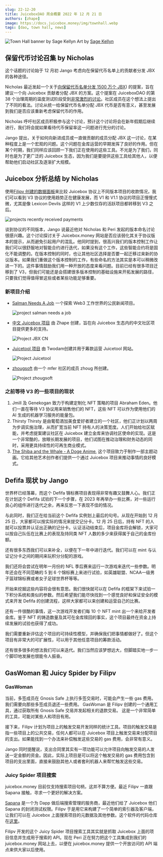 ```yaml
---
slug: 22-12-20
title: JuiceboxDAO 周会概要 2022 年 12 月 21 日
authors: [zhape]
image: https://docs.juicebox.money/img/townhall.webp
tags: [dao, town hall, news]
---
```


![Town Hall banner by Sage Kellyn](townhall.webp) 
Art by [Sage Kellyn](https://twitter.com/SageKellyn)



## 保留代币讨论召集 by Nicholas

这个话题的讨论始于 12 月初 Jango 考虑向在保留代币名单上的贡献者分发 JBX 的各种途径。

Nicholas 最近发起一个关于[向保留代币名单分发 1500 万个 JBX](https://juicetool.xyz/nance/juicebox/proposal/0562102b96224ba1b7fb820d2ca5e4ec)) 的提案，旨在建议一个向 Juicebox 贡献者分配 JBX 的方案。这个提案在 JuiceboxDAO 的第 38 个治理周期的温度测试阶段受到[非常激烈的讨论](https://discord.com/channels/775859454780244028/1052301913879744552)。社区成员在这个想法上提出了不同的看法。讨论从统一给保留代币名单分配 JBX 代币是否有意义，甚至发展到我们是否应该重新考虑保留代币的作用。

Nicholas 呼吁社区成员积极参与这个讨论，预计这个讨论将会在新年假期后继续进行，我们将会就如果看待代币保留率这一问题进行充分的讨论。

Jango 提出，关于如何向新进成员或一直做贡献的成员分配 JBX 这一讨论，在某种程度上是一个宏观的问题。这个问题在金库运营的早期发挥了良好的作用。但在某个时期，我们同样应该回顾一下我们正在使用的这些工具。不光是为了我们，同时也是为了更广泛的 Juicebox 生态，因为我们是要提供这些工具给其他人，以便帮助他们启动社区及逐渐扩大规模。



## Juicebox 分析总结 by Nicholas

使用[Filipv 创建的数据面板](https://dune.com/filipv/recent-recipients)来比较 Juicebox 协议上不同版本项目的收款情况，我们可以看到 V3 协议的使用趋势正在健康发展，而 V1 和 V1.1 协议的项目正慢慢式微，尤其是像 Lexicon Devils 这样的 V1 上少数仅存的活跃项目都转移到 V3 之后。

![projects recently received payments](recent_recepients.webp)

谈到协议的不同版本，Jango 说最近他对 Nicholas 和 Peri 发起的版本命名讨论很感兴趣。这个讨论探讨关于 Juicebox.money 网站是否应该弱化其关于协议版本的提示，从而避免引起用户的混乱。他同时提到，很高兴我们的版本控制工作让我们可以很舒服地对智能合约进行迭代，如果没有这个工作，这些智能合约将是固化不能调整的。在版本控制的同时，也让其他社区选择是否要一起迁移过来新的协议版本。如果我们重做这个版本控制的工作，有些命名的方法其实是本可以稍微改进一下的。这件事情鼓励我们用一种开放的态度来看问题。目前已经有很多项目迁移到了 V3，但我们可能还是会搭建很多版本控制的基础设施来开拓发展的路径，只要我们觉得值得冒这些或者某些功能足够重要。

### 新项目介绍

- [Salman Needs A Job](https://juicebox.money/@salmanneedsajob) 一个探索 Web3 工作世界的公民新闻项目。

  ![project salman needs a job](project_salmanneedsajob.webp)

- [中文 Juicebox 项目](https://juicebox.money/@jbxcn) 由 Zhape 创建，旨在向 Juicebox 生态内的中文社区项目提供更多的支持。

  ![Project JBX CN](project_jbxcn.webp)

- [Juicetool 项目](https://juicebox.money/@juicetool) 由 Twodam创建并用于筹款运营 Juicetool 网站。

  ![Project Juicetool](project_juicetool.webp)

- [zhougsoft](https://juicebox.money/@zhougsoft) 由一个 mfer 社区的成员 zhoug 所创建。

  ![Project zhougsoft](project_zhougsoft.webp)

### 之前等待 V3 的一些项目的现状

1. Jmill 及 Genekogan 致力于构建定制化 NFT 策略的项目 Abraham Eden。他们一直在等待 V3 协议用来销售他们的 NFT，这些 NFT 可以作为使用他们的 AI 生成的机器学习服务的能量包。
2. Thirsty Thirsty 是由葡萄酒加美食爱好者建立的一个社区，他们正计划以两周为步调实施治理，从而扩宽当前 NFT 持有人的决策宽度。人们开始给社区赋能，并考虑提案建议社区在 Juicebox 建立金库来协调社区使命的实现。这是一个非常酷的，放眼长期发展的项目，他们试图在推动治理和财务动态的同时，采用更具持续性的可再生商业模式。
3. [The Shiba and the Whale - A Doge Anime](https://juicebox.money/@mecenia),  这个项目致力于制作一部主题动画。它给其他艺术创作者们提供一个通过 Juicebox 项目来推动事情的良好模式。



## Defifa 现状 by Jango

世界杯已经落幕，而这个 Defifa 锦标赛项目表现得非常有趣又鼓舞人心。我们正在计划这个 Defifa 试验的下一个步骤，在 2023 年再举办一些比赛，对一些运行良心的组件进行迭代之余，再来反思一下表现不佳的情况。

与此同时，我们正在给当前这个 Defifa 实例划上最后的句号。从现在开始到 12 月 25 日，大家都可以按实际的情况来提交记分卡。12 月 25 日后，持有 NFT 的人就可以投票并认证出正确的记分卡。认证活动结束后，项目金库将会解锁，大家可以按自己队伍在比赛上的表现及持同类 NFT 人数的多少来获得属于自己的金库份额。

还有很多东西我们可以来补全，以便在下一年中进行迭代。我们可以在 mint 与认证记分卡之间的期间来玩积分分配的游戏。

我们还将会尝试在明年一月份的 NFL 季后赛来运行一次游戏来迭代一些参数。明年还会在不同范畴的 5 到 6 个锦标赛上来进行试验，如英雄聪盟、NCAA一级男子篮球锦标赛或者女子足球世界杯等等。

开始来挖掘这些内容将会很有意思。我们很快就可以在 Defifa 的框架下来试验一下积分系统和类似的参数。然后希望我们能尽快找到一个感觉良好和保证安全的模式来开发 Defifa 的创建流程，这样大家都可以来创建和运营自己的比赛。

还有一件很酷的事情，这一次游戏开发者们每 10 个 NFT mint 出一个来给开发者金库。鉴于 NFT 的铸造数量及其可在金库赎回的事实，这个项目最终在资金上持续发展的试验也获得了成功。

我们需要重新评估这个项目的可持续性模型，并确保我们把事情都做好了。但这个项目有非常大的可扩展性，可以用于其他任意项目的筹款活动。

还有很多很多的想法我们可以来迭代。我们当然应该梦想远大，但脚踏实地一步一个脚印地发展也很能令人振奋。



## GasWoman 和 Juicy Spider by Filipv

### GasWoman

当前，多签成员在 Gnosis Safe 上执行多签交易时，可能会产生一些 gas 费用。 我们需要向那些多签成员退还一些费用。 GasWoman 是 Filipv 创建的一个通用工具，通过获取所有 Gnosis Safe 交易并发起相关的退款交易。 这是一个非常简单的工具，可能对某些人和项目有用。

接下来，Filipv 计划为项目上的触发交易开发同样的统计工具。项目的触发交易是指一些项目上的公共交易，任何人都可以在 Juicebox 项目上触发交易来分配项目的支出。如果能找到一个办法来补偿触发这些交易的 gas 费用，会非常有意义。

Jango 同时提醒说，支出合同里其实有一项功能可以允许项目向触发交易的人发送一定金额的资金。因此，实际上项目是可以将这个触发交易的 gas 费用包含到项目的支出里面，直接来鼓励其他人或者套利机器人来帮忙触发这些交易。

### Juicy Spider 项目搜索

juicebox.money 目前仅支持搜索项目句柄，这并不算方便。最近 Filipv 一直跟 Sapana 接触，寻求一个更好的解决方案。

[Sapana](https://sepana.io/) 是一个为 Dapp 做后端搜索管理的服务商，最近他们给了 Juicebox 他们 Sapana 的封闭测试权限。Filipv 于是用它来构建了一个简单的索引器及客户端，让我们可以在 Juicebox 上面搜索项目的元数据及其他参数。这个软件的代码仓库在[这里](https://github.com/jbx-protocol/juicy-spider)。

Filipv 开发的这个 Juicy Spider 项目搜索工具其实就是抓取 Juicebox 上面的项目信息并生成用于搜索的 API。现在 Peri 正在努力把这个工具集成到我们的 juicebox.money 网站上去，以便在 juicebox.money 提供一个开放访问的 API 端点来供大家以后使用。

